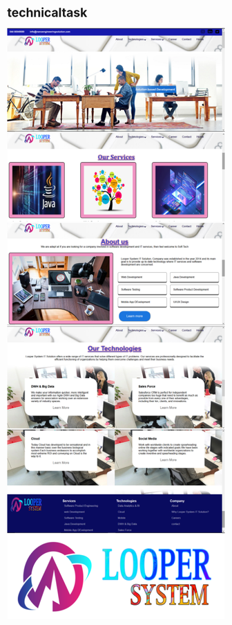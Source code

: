 # technicaltask
<img src="webpage1.png" alt="lgo" srcset="" height="50%" width="100%">
<img src="webpage2.png" alt="lgo" srcset="" height="50%" width="100%">
<img src="webpage3.png" alt="lgo" srcset="" height="50%" width="100%">
<img src="webpage4.png" alt="lgo" srcset="" height="50%" width="100%">
<img src="webpage5.png" alt="lgo" srcset="" height="50%" width="100%">
<img src="looper.png" alt="lgo" srcset="" height="50%" width="100%">
